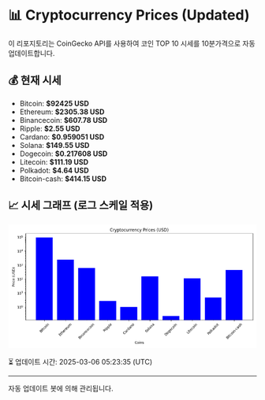 
# 📊 Cryptocurrency Prices (Updated)

이 리포지토리는 CoinGecko API를 사용하여 코인 TOP 10 시세를 10분가격으로 자동 업데이트합니다.

## 💰 현재 시세
- Bitcoin: **$92425 USD**
- Ethereum: **$2305.38 USD**
- Binancecoin: **$607.78 USD**
- Ripple: **$2.55 USD**
- Cardano: **$0.959051 USD**
- Solana: **$149.55 USD**
- Dogecoin: **$0.217608 USD**
- Litecoin: **$111.19 USD**
- Polkadot: **$4.64 USD**
- Bitcoin-cash: **$414.15 USD**

## 📈 시세 그래프 (로그 스케일 적용)
![Crypto Prices](crypto_prices.png)

⏳ 업데이트 시간: 2025-03-06 05:23:35 (UTC)

---
자동 업데이트 봇에 의해 관리됩니다.
